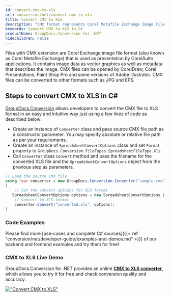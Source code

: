 ```yaml
---
id: convert-cmx-to-xls
url: conversion/net/convert-cmx-to-xls
title: Convert CMX to XLS
description: "CMX format represents Corel Metafile Exchange Image File with .cmx extension. Learn how to convert CMX to XLS file programmatically in C# language using GroupDocs.Conversion for .NET library."
keywords: Convert CMX to XLS in C#
productName: GroupDocs.Conversion for .NET
hideChildren: False
---
```


Files with CMX extension are Corel Exchange image file format (also known as Corel Metafile Exchange) that is used as presentation by CorelSuite applications. It contains image data as vector graphics as well as metadata that describes the image. CMX files can be opened by CorelDraw, Corel Presentations, Paint Shop Pro and some versions of Adobe Illustrator. CMX files can be converted to other formats such as JPG and EPS.

## Steps to convert CMX to XLS in C#

[GroupDocs.Conversion](https://products.groupdocs.com/conversion/net) allows developers to convert the CMX file to XLS format in an easy and intuitive way just using a few lines of code as described below:

* Create an instance of `Converter` class and pass source CMX file path as a constructor parameter. You may specify absolute or relative file path as per your requirements. 
* Create an instance of `SpreadsheetConvertOptions` class and set `Format` property to `GroupDocs.Conversion.FileTypes.SpreadsheetFileType.Xls`.
* Call `Converter` class `Convert` method and pass the filename for the converted XLS file and the `SpreadsheetConvertOptions` object from the previous step as parameters.

```csharp
// Load the source CMX file
using (var converter = new GroupDocs.Conversion.Converter("sample.cmx"))
{
    // Set the convert options for XLS format
   SpreadsheetConvertOptions options = new SpreadsheetConvertOptions { Format = GroupDocs.Conversion.FileTypes.SpreadsheetFileType.Xls };
    // Convert to XLS format
    converter.Convert("converted.xls", options);
}
```

### Code Examples

Please find more [use-cases and complete C# sources]({{< ref "conversion/net/developer-guide/examples-and-demos.md" >}}) of our backend and frontend examples and try them for free!

### CMX to XLS Live Demo

GroupDocs.Conversion for .NET provides an online [**CMX to XLS converter**](https://products.groupdocs.app/conversion/cmx-to-xls), which allows you to try it for free and check conversion quality and accuracy.

[!["Convert CMX to XLS"](conversion/net/images/convert-to-xls/convert-cmx-to-xls.png)](https://products.groupdocs.app/conversion/cmx-to-xls)
